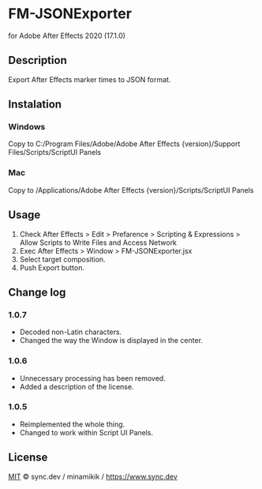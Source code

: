 # FM-JSONExporter
for Adobe After Effects 2020 (17.1.0)

## Description
Export After Effects marker times to JSON format.

## Instalation
### Windows
Copy to C:/Program Files/Adobe/Adobe After Effects {version}/Support Files/Scripts/ScriptUI Panels
### Mac
Copy to /Applications/Adobe After Effects {version}/Scripts/ScriptUI Panels

## Usage
1. Check After Effects > Edit > Prefarence > Scripting & Expressions > Allow Scripts to Write Files and Access Network
2. Exec After Effects > Window > FM-JSONExporter.jsx
2. Select target composition.
3. Push Export button.

## Change log
### 1.0.7
+ Decoded non-Latin characters. 
+ Changed the way the Window is displayed in the center.

### 1.0.6
+ Unnecessary processing has been removed.
+ Added a description of the license.

### 1.0.5
+ Reimplemented the whole thing.
+ Changed to work within Script UI Panels.

## License
[MIT](LICENSE) © sync.dev / minamikik / https://www.sync.dev
